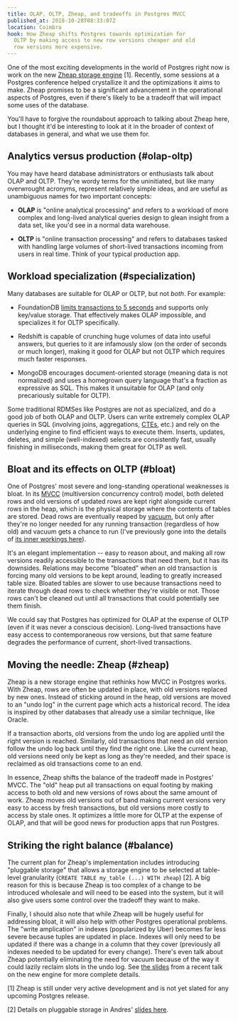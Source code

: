 ```yaml
---
title: OLAP, OLTP, Zheap, and tradeoffs in Postgres MVCC
published_at: 2018-10-28T08:33:07Z
location: Coimbra
hook: How Zheap shifts Postgres towards optimization for
  OLTP by making access to new row versions cheaper and old
  row versions more expensive.
---
```


One of the most exciting developments in the world of
Postgres right now is work on the new [Zheap storage
engine][zheap] [1]. Recently, some sessions at a Postgres
conference helped crystallize it and the optimizations it
aims to make. Zheap promises to be a significant
advancement in the operational aspects of Postgres, even if
there's likely to be a tradeoff that will impact some uses
of the database.

You'll have to forgive the roundabout approach to talking
about Zheap here, but I thought it'd be interesting to look
at it in the broader of context of databases in general,
and what we use them for.

## Analytics versus production (#olap-oltp)

You may have heard database administrators or enthusiasts
talk about OLAP and OLTP. They're wordy terms for the
uninitiated, but like many overwrought acronyms, represent
relatively simple ideas, and are useful as unambiguous
names for two important concepts:

* **OLAP** is "online analytical processing" and refers to
  a workload of more complex and long-lived analytical
  queries design to glean insight from a data set, like
  you'd see in a normal data warehouse.

* **OLTP** is "online transaction processing" and refers to
  databases tasked with handling large volumes of
  short-lived transactions incoming from users in real
  time. Think of your typical production app.

## Workload specialization (#specialization)

Many databases are suitable for OLAP or OLTP, but not
_both_. For example:

* FoundationDB [limits transactions to 5 seconds][fivesec]
  and supports only key/value storage. That effectively
  makes OLAP impossible, and specializes it for OLTP
  specifically.

* Redshift is capable of crunching huge volumes of data
  into useful answers, but queries to it are infamously
  slow (on the order of seconds or much longer), making it
  good for OLAP but not OLTP which requires much faster
  responses.

* MongoDB encourages document-oriented storage (meaning
  data is not normalized) and uses a homegrown query
  language that's a fraction as expressive as SQL. This
  makes it unsuitable for OLAP (and only precariously
  suitable for OLTP).

Some traditional RDMSes like Postgres are not as
specialized, and do a good job of both OLAP and OLTP. Users
can write extremely complex OLAP queries in SQL (involving
joins, aggregations, [CTEs][cte], etc.) and rely on the
underlying engine to find efficient ways to execute them.
Inserts, updates, deletes, and simple (well-indexed)
selects are consistently fast, usually finishing in
milliseconds, making them great for OLTP as well.

## Bloat and its effects on OLTP (#bloat)

One of Postgres' most severe and long-standing operational
weaknesses is bloat. In its [MVCC][mvcc] (multiversion
concurrency control) model, both deleted rows and old
versions of updated rows are kept right alongside current
rows in the heap, which is the physical storage where the
contents of tables are stored. Dead rows are eventually
reaped by [vacuum], but only after they're no longer needed
for any running transaction (regardless of how old) and
vacuum gets a chance to run (I've previously gone into the
details of [its inner workings here](/postgres-atomicity)).

It's an elegant implementation -- easy to reason about, and
making all row versions readily accessible to the
transactions that need them, but it has its downsides.
Relations may become "bloated" when an old transaction is
forcing many old versions to be kept around, leading to
greatly increased table size. Bloated tables are slower to
use because transactions need to iterate through dead rows
to check whether they're visible or not. Those rows can't
be cleaned out until all transactions that could
potentially see them finish.

We could say that Postgres has optimized for OLAP at the
expense of OLTP (even if it was never a conscious
decision). Long-lived transactions have easy access to
contemporaneous row versions, but that same feature
degrades the performance of current, short-lived
transactions.

## Moving the needle: Zheap (#zheap)

Zheap is a new storage engine that rethinks how MVCC in
Postgres works. With Zheap, rows are often be updated in
place, with old versions replaced by new ones. Instead of
sticking around in the heap, old versions are moved to an
"undo log" in the current page which acts a historical
record. The idea is inspired by other databases that
already use a similar technique, like Oracle.

If a transaction aborts, old versions from the undo log are
applied until the right version is reached. Similarly, old
transactions that need an old version follow the undo log
back until they find the right one. Like the current heap,
old versions need only be kept as long as they're needed,
and their space is reclaimed as old transactions come to
an end.

In essence, Zheap shifts the balance of the tradeoff made
in Postgres' MVCC. The "old" heap put all transactions on
equal footing by making access to both old and new versions
of rows about the same amount of work. Zheap moves old
versions out of band making current versions very easy to
access by fresh transactions, but old versions more costly
to access by stale ones. It optimizes a little more for
OLTP at the expense of OLAP, and that will be good news for
production apps that run Postgres.

## Striking the right balance (#balance)

The current plan for Zheap's implementation includes
introducing "pluggable storage" that allows a storage
engine to be selected at table-level granularity (`CREATE
TABLE my_table (...) WITH zheap`) [2]. A big reason for
this is because Zheap is too complex of a change to be
introduced wholesale and will need to be eased into the
system, but it will also give users some control over the
tradeoff they want to make.

Finally, I should also note that while Zheap will be hugely
useful for addressing bloat, it will also help with other
Postgres operational problems. The "write amplication" in
indexes (popularized by Uber) becomes far less severe
because tuples are updated in place. Indexes will only need
to be updated if there was a change in a column that they
cover (previously all indexes needed to be updated for
every change). There's even talk about Zheap potentially
eliminating the need for vacuum because of the way it could
lazily reclaim slots in the undo log. See [the
slides][zheapslides] from a recent talk on the new engine
for more complete details.

[1] Zheap is still under very active development and is not
yet slated for any upcoming Postgres release.

[2] Details on pluggable storage in Andres' [slides
here][pluggable].

[cte]: https://www.postgresql.org/docs/current/static/queries-with.html
[fivesec]: https://apple.github.io/foundationdb/known-limitations.html
[mvcc]: https://en.wikipedia.org/wiki/Multiversion_concurrency_control
[pluggable]: http://anarazel.de/talks/2018-10-25-pgconfeu-pluggable-storage/pluggable.pdf
[vacuum]: https://www.postgresql.org/docs/current/static/sql-vacuum.html
[zheap]: https://github.com/EnterpriseDB/zheap
[zheapslides]: https://www.postgresql.eu/events/pgconfeu2018/sessions/session/2104/slides/93/zheap-a-new-storage-format-postgresql.pdf
